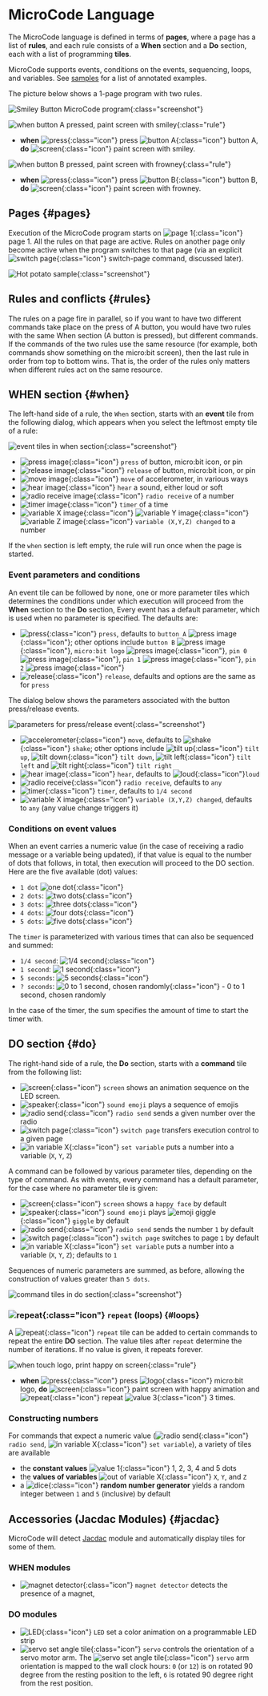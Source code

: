 # MicroCode Language

The MicroCode language is defined in terms of **pages**, where a page has a list of **rules**,
and each rule consists of a **When** section and a **Do** section, each with a list of programming
**tiles**.

MicroCode supports events, conditions on the events, sequencing,
loops, and variables. See [samples](./samples) for a list of annotated examples.

The picture below shows a 1-page program with two rules.

![Smiley Button MicroCode program](./images/rule.jpg){:class="screenshot"}

![when button A pressed, paint screen with smiley](./images/generated/sample_smiley_buttons_page_1_rule_1.png){:class="rule"}

-   **when** ![press](./images/generated/icon_S2.png){:class="icon"} press ![button A](./images/generated/icon_F3.png){:class="icon"} button A, **do** ![screen](./images/generated/icon_A5.png){:class="icon"} paint screen with smiley.

![when button B pressed, paint screen with frowney](./images/generated/sample_smiley_buttons_page_1_rule_2.png){:class="rule"}

-   **when** ![press](./images/generated/icon_S2.png){:class="icon"} press ![button B](./images/generated/icon_F4.png){:class="icon"} button B, **do** ![screen](./images/generated/icon_A5.png){:class="icon"} paint screen with frowney.

## Pages {#pages}

Execution of the MicroCode program starts on ![page 1](./images/generated/icon_M1.png){:class="icon"} page 1. All the rules on that page are active.
Rules on another page only become active when the program switches to that page
(via an explicit ![switch page](./images/generated/icon_A1.png){:class="icon"} switch-page command, discussed later).

![Hot potato sample](./images/generated/sample_hot_potato.png){:class="screenshot"}

## Rules and conflicts {#rules}

The rules on a page fire in parallel, so if you want to have two different commands take place
on the press of A button, you would have two rules with the same When section (A button is pressed),
but different commands. If the commands of the two rules use the same resource (for example, both commands
show something on the micro:bit screen), then the last rule in order from top to bottom wins. That is,
the order of the rules only matters when different rules act on the same resource.

## WHEN section {#when}

The left-hand side of a rule, the `When` section, starts with an
**event** tile from the following dialog, which appears when you select the leftmost empty tile of a rule:

![event tiles in when section](./images/whenDialog.jpg){:class="screenshot"}

-   ![press image](./images/generated/icon_S2.png){:class="icon"} `press` of button, micro:bit icon, or pin
-   ![release image](./images/generated/icon_S2B.png){:class="icon"} `release` of button, micro:bit icon, or pin
-   ![move image](./images/generated/icon_S3.png){:class="icon"} `move` of accelerometer, in various ways
-   ![hear image](./images/generated/icon_S8.png){:class="icon"} `hear` a sound, either loud or soft
-   ![radio receive image](./images/generated/icon_S7.png){:class="icon"} `radio receive` of a number
-   ![timer image](./images/generated/icon_S4.png){:class="icon"} `timer` of a time
-   ![variable X image](./images/generated/icon_S9A.png){:class="icon"} ![variable Y image](./images/generated/icon_S9B.png){:class="icon"} ![variable Z image](./images/generated/icon_S9C.png){:class="icon"} `variable (X,Y,Z) changed` to a number

If the `when` section is left empty,
the rule will run once when the page is started.

### Event parameters and conditions

An event tile can be followed by none, one or more parameter tiles which determines the conditions under which execution will proceed from the **When** section to the **Do** section, Every event has a default parameter, which is used when no parameter is specified. The defaults are:

-   ![press](./images/generated/icon_S2.png){:class="icon"} `press`, defaults to `button A` ![press image](./images/generated/icon_F3.png){:class="icon"};
    other options include `button B` ![press image](./images/generated/icon_F4.png){:class="icon"},
    `micro:bit logo` ![press image](./images/generated/icon_F7.png){:class="icon"},
    `pin 0` ![press image](./images/generated/icon_F0.png){:class="icon"},
    `pin 1` ![press image](./images/generated/icon_F1.png){:class="icon"}, `pin 2` ![press image](./images/generated/icon_F2.png){:class="icon"}
-   ![release](./images/generated/icon_S2B.png){:class="icon"} `release`, defaults and options are the same as for `press`

The dialog below shows the parameters associated with the button press/release events.

![parameters for press/release event](./images/eventParameterDialog.jpg){:class="screenshot"}

-   ![accelerometer](./images/generated/icon_S3.png){:class="icon"} `move`, defaults to ![shake](./images/generated/icon_F17_shake.png){:class="icon"} `shake`; other options include ![tilt up](./images/generated/icon_F17_tilt_up.png){:class="icon"} `tilt up`, ![tilt down](./images/generated/icon_F17_tilt_down.png){:class="icon"} `tilt down`, ![tilt left](./images/generated/icon_F17_tilt_left.png){:class="icon"} `tilt left` and ![tilt right](./images/generated/icon_F17_tilt_right.png){:class="icon"} `tilt right`
-   ![hear image](./images/generated/icon_S8.png){:class="icon"} `hear`, defaults to ![loud](./images/generated/icon_F15.png){:class="icon"}`loud`
-   ![radio receive](./images/generated/icon_S7.png){:class="icon"} `radio receive`, defaults to `any`
-   ![timer](./images/generated/icon_S4.png){:class="icon"} `timer`, defaults to `1/4 second`
-   ![variable X image](./images/generated/icon_S9A.png){:class="icon"} `variable (X,Y,Z) changed`, defaults to `any` (any value change triggers it)

### Conditions on event values

When an event carries a numeric value (in the case of receiving a radio message or a variable being updated), if that value is equal to the number of dots that follows, in total, then execution will proceed to the DO section. Here are the five available (dot) values:

-   `1 dot` ![one dot](./images/generated/icon_F8.png){:class="icon"}
-   `2 dots`: ![two dots](./images/generated/icon_F9.png){:class="icon"}
-   `3 dots`: ![three dots](./images/generated/icon_F10.png){:class="icon"}
-   `4 dots`: ![four dots](./images/generated/icon_F11.png){:class="icon"}
-   `5 dots`: ![five dots](./images/generated/icon_F12.png){:class="icon"}

The `timer` is parameterized with various times that can also be sequenced and summed:

-   `1/4 second`: ![1/4 second](./images/generated/icon_F13.png){:class="icon"}
-   `1 second`: ![1 second](./images/generated/icon_F14.png){:class="icon"}
-   `5 seconds`: ![5 seconds](./images/generated/icon_F19.png){:class="icon"}
-   `? seconds`: ![0 to 1 second, chosen randomly](./images/generated/icon_F18.png){:class="icon"} - 0 to 1 second, chosen randomly

In the case of the timer, the sum specifies the amount of time to start the timer with.

## DO section {#do}

The right-hand side of a rule, the **Do** section, starts with a
**command** tile from the following list:

-   ![screen](./images/generated/icon_A5.png){:class="icon"} `screen` shows an animation sequence on the LED screen.
-   ![speaker](./images/generated/icon_A2.png){:class="icon"} `sound emoji` plays a sequence of emojis
-   ![radio send](./images/generated/icon_A6.png){:class="icon"} `radio send` sends a given number over the radio
-   ![switch page](./images/generated/icon_A1.png){:class="icon"} `switch page` transfers execution control to a given page
-   ![in variable X](./images/generated/icon_M20A.png){:class="icon"} `set variable` puts a number into a variable (`X`, `Y`, `Z`)

A command can be followed by various parameter tiles, depending on the type
of command. As with events, every command has a default parameter, for the
case where no parameter tile is given:

-   ![screen](./images/generated/icon_A5.png){:class="icon"} `screen` shows a `happy face` by default
-   ![speaker](./images/generated/icon_A2.png){:class="icon"} `sound emoji` plays ![emoji giggle](./images/generated/icon_M19giggle.png){:class="icon"} `giggle` by default
-   ![radio send](./images/generated/icon_A6.png){:class="icon"} `radio send` sends the number `1` by default
-   ![switch page](./images/generated/icon_A1.png){:class="icon"} `switch page` switches to page `1` by default
-   ![in variable X](./images/generated/icon_M20A.png){:class="icon"} `set variable` puts a number into a variable (`X`, `Y`, `Z`); defaults to `1`

Sequences of numeric parameters are summed, as before, allowing the construction of values greater than `5 dots`.

![command tiles in do section](./images/doDialog.jpg){:class="screenshot"}

### ![repeat](./images/generated/icon_M23.png){:class="icon"} `repeat` (loops) {#loops}

A ![repeat](./images/generated/icon_M23.png){:class="icon"} `repeat` tile
can be added to certain commands to repeat the entire **DO** section. The value tiles
after `repeat` determine the number of iterations. If no value is given, it repeats forever.

![when touch logo, print happy on screen](./images/generated/sample_pet_hamster_page_1_rule_2.png){:class="rule"}

-   **when** ![press](./images/generated/icon_S2.png){:class="icon"} press ![logo](./images/generated/icon_F7.png){:class="icon"} micro:bit logo, **do** ![screen](./images/generated/icon_A5.png){:class="icon"} paint screen with happy animation and ![repeat](./images/generated/icon_M23.png){:class="icon"} repeat ![value 3](./images/generated/icon_M8.png){:class="icon"} 3 times.

### Constructing numbers

For commands that expect a numeric value (![radio send](./images/generated/icon_A6.png){:class="icon"} `radio send`, ![in variable X](./images/generated/icon_M20A.png){:class="icon"} `set variable`), a variety of tiles are available

-   the **constant values** ![value 1](./images/generated/icon_M6.png){:class="icon"} 1, 2, 3, 4 and 5 dots
-   the **values of variables** ![out of variable X](./images/generated/icon_S9A.png){:class="icon"} `X`, `Y`, and `Z`
-   a ![dice](./images/generated/icon_M22.png){:class="icon"} **random number generator** yields a random integer between `1` and `5` (inclusive) by default

## Accessories (Jacdac Modules) {#jacdac}

MicroCode will detect [Jacdac](https://aka.ms/jacdac) module and automatically display tiles for some of them.

### WHEN modules

-   ![magnet detector](./images/generated/icon_S10.png){:class="icon"} `magnet detector` detects the presence of a magnet,

### DO modules

-   ![LED](./images/generated/icon_A8.png){:class="icon"} `LED` set a color animation on a programmable LED strip
-   ![servo set angle tile](./images/generated/icon_A21_.png){:class="icon"} `servo` controls the orientation of a servo motor arm. The ![servo set angle tile](./images/generated/icon_A21_.png){:class="icon"} `servo` arm orientation is mapped to the wall clock hours: `0` (or `12`) is on rotated 90 degree from the resting position to the left, `6` is rotated 90 degree right from the rest position.
